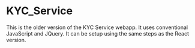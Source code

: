 # KYC_Service

This is the older version of the KYC Service webapp. It uses conventional JavaScript and JQuery. It can be setup using the same steps as the React version.
